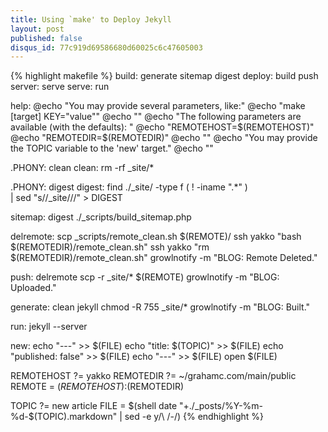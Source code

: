 ```yaml
---
title: Using `make' to Deploy Jekyll
layout: post
published: false
disqus_id: 77c919d69586680d60025c6c47605003
---
```



{% highlight makefile %}
build: generate sitemap digest
deploy: build push
server: serve
serve: run

help:
	@echo "You may provide several parameters, like:"
	@echo "make [target] KEY=\"value\""
	@echo ""
	@echo "The following parameters are available (with the defaults): "
	@echo "REMOTEHOST=$(REMOTEHOST)"
	@echo "REMOTEDIR=$(REMOTEDIR)"
	@echo ""
	@echo "You may provide the TOPIC variable to the 'new' target."
	@echo ""

.PHONY: clean
clean:
	rm -rf _site/*

.PHONY: digest
digest:
	find ./_site/ -type f \( ! -iname ".*" \) \
	| sed "s/\/_site\///" > DIGEST

sitemap: digest
	./_scripts/build_sitemap.php

delremote:
	scp _scripts/remote_clean.sh $(REMOTE)/
	ssh yakko "bash $(REMOTEDIR)/remote_clean.sh"
	ssh yakko "rm $(REMOTEDIR)/remote_clean.sh"
	growlnotify -m "BLOG: Remote Deleted."

push: delremote
	scp -r _site/* $(REMOTE)
	growlnotify -m "BLOG: Uploaded."

generate: clean
	jekyll
	chmod -R 755 _site/*
	growlnotify -m "BLOG: Built."

run:
	jekyll --server

new:
	echo "---" >> $(FILE)
	echo "title: $(TOPIC)" >> $(FILE)
	echo "published: false" >> $(FILE)
	echo "---" >> $(FILE)
	open $(FILE)

REMOTEHOST ?= yakko
REMOTEDIR ?= ~/grahamc.com/main/public
REMOTE = $(REMOTEHOST):$(REMOTEDIR)

TOPIC ?= new article
FILE = $(shell date "+./_posts/%Y-%m-%d-$(TOPIC).markdown" | sed -e y/\ /-/)
{% endhighlight %}